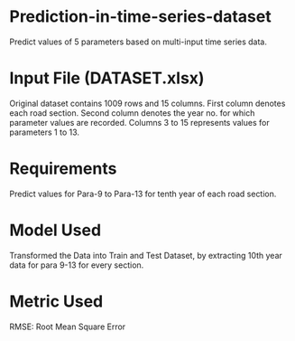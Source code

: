 # Prediction-in-time-series-dataset
Predict values of 5 parameters based on multi-input time series data.

# Input File (DATASET.xlsx)
Original dataset contains 1009 rows and 15 columns.
First column denotes each road section.
Second column denotes the year no. for which parameter values are recorded.
Columns 3 to 15 represents values for parameters 1 to 13.

# Requirements
Predict values for Para-9 to Para-13 for tenth year of each road section.

# Model Used
Transformed the Data into Train and Test Dataset, by extracting 10th year data for para 9-13 for every section.

# Metric Used
RMSE: Root Mean Square Error
